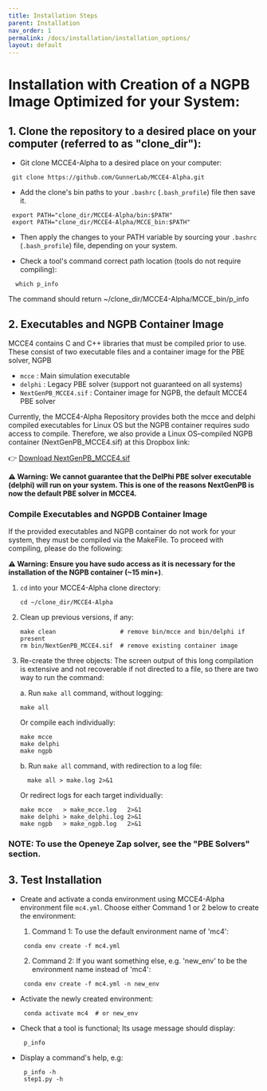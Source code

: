 ```yaml
---
title: Installation Steps
parent: Installation
nav_order: 1
permalink: /docs/installation/installation_options/
layout: default
---
```


# Installation with Creation of a NGPB Image Optimized for your System:

## 1. Clone the repository to a desired place on your computer (referred to as "clone_dir"):
  * Git clone MCCE4-Alpha to a desired place on your computer:
  ```
   git clone https://github.com/GunnerLab/MCCE4-Alpha.git
  ```
 
  * Add the clone's bin paths to your `.bashrc` (`.bash_profile`) file then save it.
  ```
   export PATH="clone_dir/MCCE4-Alpha/bin:$PATH"
   export PATH="clone_dir/MCCE4-Alpha/MCCE_bin:$PATH"
  ```

  * Then apply the changes to your PATH variable by sourcing your `.bashrc` (`.bash_profile`) file, depending on your system.

  * Check a tool's command correct path location (tools do not require compiling):
  ```
    which p_info
  ```
  The command should return ~/clone_dir/MCCE4-Alpha/MCCE_bin/p_info




## 2. Executables and NGPB Container Image
MCCE4 contains C and C++ libraries that must be compiled prior to use. These consist of two executable files and a container image for the PBE solver, NGPB
- `mcce`                  : Main simulation executable
- `delphi`                : Legacy PBE solver (support not guaranteed on all systems)
- `NextGenPB_MCCE4.sif`   : Container image for NGPB, the default MCCE4 PBE solver

Currently, the MCCE4-Alpha Repository provides both the mcce and delphi compiled executables for Linux OS but the NGPB container requires sudo access to compile. Therefore, we also provide a Linux OS–compiled NGPB container (NextGenPB_MCCE4.sif) at this Dropbox link:

👉 [Download NextGenPB_MCCE4.sif](https://www.dropbox.com/scl/fi/fb2d2rrwwv3efkpshhlia/NextGenPB_MCCE4_LinuxCompiled.sif?rlkey=z8xl1cblp3t8vlw8jz3ft2gn1&e=1&st=2as1wv7z&dl=1)

**⚠️ Warning: We cannot guarantee that the DelPhi PBE solver executable (delphi) will run on your system. This is one of the reasons NextGenPB is now the default PBE solver in MCCE4.**

### Compile Executables and NGPDB Container Image
If the provided executables and NGPB container do not work for your system, they must be compiled via the MakeFile.
To proceed with compiling, please do the following:

**⚠️ Warning: Ensure you have sudo access as it is necessary for the installation of the NGPB container (~15 min+)**.

1. `cd` into your MCCE4-Alpha clone directory:
   ```
   cd ~/clone_dir/MCCE4-Alpha
   ```
  
2. Clean up previous versions, if any:
   ```
   make clean                  # remove bin/mcce and bin/delphi if present
   rm bin/NextGenPB_MCCE4.sif  # remove existing container image
   ```
  
3. Re-create the three objects: The screen output of this long compilation is extensive and not recoverable if not directed to a file, so there are
   two way to run the command:

   a. Run `make all` command, without logging:
   ```
   make all
   ```
   Or compile each individually:
   ```
   make mcce
   make delphi
   make ngpb
   ```

   b. Run `make all` command, with redirection to a log file:
   ```
     make all > make.log 2>&1
   ```
   Or redirect logs for each target individually:
   ```
   make mcce   > make_mcce.log   2>&1
   make delphi > make_delphi.log 2>&1
   make ngpb   > make_ngpb.log   2>&1
   ```

### __NOTE:__ To use the Openeye Zap solver, see the "PBE Solvers" section.

## 3. Test Installation
  * Create and activate a conda environment using MCCE4-Alpha environment file `mc4.yml`. Choose either Command 1 or 2 below to create the environment:
    1. Command 1: To use the default environment name of 'mc4':
    ```
     conda env create -f mc4.yml
    ```
    2. Command 2: If you want something else, e.g. 'new_env' to be the environment name instead of 'mc4':
    ```
     conda env create -f mc4.yml -n new_env
    ```

  * Activate the newly created environment:
    ```
     conda activate mc4  # or new_env
    ```

  * Check that a tool is functional; Its usage message should display:
    ```
     p_info
    ```

  * Display a command's help, e.g:
    ```
     p_info -h
     step1.py -h
    ```
